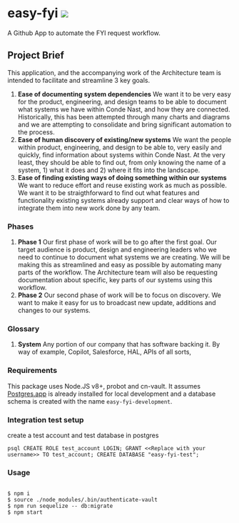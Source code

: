 # easy-fyi [![](http://easy-fyi-stag.conde.io/badge/easy-fyi)](https://cnissues.atlassian.net/wiki/spaces/ARCH/pages/130318645/easy-fyi)

A Github App to automate the FYI request workflow.

## Project Brief

This application, and the accompanying work of the Architecture team is intended to facilitate and streamline 3 key goals.

1. **Ease of documenting system dependencies**
We want it to be very easy for the product, engineering, and design teams to be able to document what systems we have within Conde Nast, and how they are connected. Historically, this has been attempted through many charts and diagrams and we are attempting to consolidate and bring significant automation to the process.
2. **Ease of human discovery of existing/new systems**
We want the people within product, engineering, and design to be able to, very easily and quickly, find information about systems within Conde Nast. At the very least, they should be able to find out, from only knowing the name of a system, 1) what it does and 2) where it fits into the landscape.
3. **Ease of finding existing ways of doing something within our systems**
We want to reduce effort and reuse existing work as much as possible. We want it to be straigthforward to find out what features and functionality existing systems already support and clear ways of how to integrate them into new work done by any team.

### Phases

1. **Phase 1**
Our first phase of work will be to go after the first goal. Our target audience is product, design and engineering leaders who we need to continue to document what systems we are creating. We will be making this as streamlined and easy as possible by automating many parts of the workflow. The Architecture team will also be requesting documentation about specific, key parts of our systems using this workflow.
2. **Phase 2**
Our second phase of work will be to focus on discovery. We want to make it easy for us to broadcast new update, additions and changes to our systems.

### Glossary

1. **System**
Any portion of our company that has software backing it. By way of example, Copilot, Salesforce, HAL, APIs of all sorts,

### Requirements

This package uses Node.JS v8+, probot and cn-vault. It assumes [Postgres.app](https://postgresapp.com/) is already installed for local development and a database schema is created with the name `easy-fyi-development`.

### Integration test setup

create a test account and test database in postgres

`psql
CREATE ROLE test_account LOGIN;
GRANT <<Replace with your username>> TO test_account;
CREATE DATABASE "easy-fyi-test";
`


### Usage

```shell

$ npm i
$ source ./node_modules/.bin/authenticate-vault
$ npm run sequelize -- db:migrate
$ npm start

```
